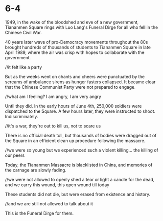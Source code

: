 # 6-4

1949, in the wake of the bloodshed and eve of a new government, Tiananmen Square rings with Luo Lang's Funeral Dirge for all who fell in the Chinese Civil War.

40 years later wave of pro-Democracy movements throughout the 80s brought hundreds of thousands of students to Tiananmen Square in late April 1989, where the air was crisp with hopes to collaborate with the government.

//it felt like a party

But as the weeks went on chants and cheers were punctuated by the screams of ambulance sirens as hunger fasters collapsed. It became clear that the Chinese Communist Party were not prepared to engage.

//what am I feeling? I am angry, I am very angry

Until they did. In the early hours of June 4th, 250,000 soldiers were dispatched to the Square. A few hours later, they were instructed to shoot. Indiscriminately.

//it's a war, they're out to kill us, not to scare us

There is no official death toll, but thousands of bodies were dragged out of the Square in an efficient clean up procedure following the massacre.

//we were so young but we experienced such a violent killing... the killing of our peers

Today, the Tiananmen Massacre is blacklisted in China, and memories of the carnage are slowly fading.

//we were not allowed to openly shed a tear or light a candle for the dead, and we carry this wound, this open wound till today

These students did not die, but were erased from existence and history.

//and we are still not allowed to talk about it


This is the Funeral Dirge for them.
